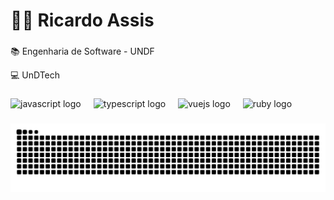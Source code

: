 <h1 align="left">👨‍💻 Ricardo Assis</h1>

###

<p align="left">📚 Engenharia de Software - UNDF</p>
<p align="left">💻 UnDTech</p>


###

<div align="left">
  <img src="https://cdn.jsdelivr.net/gh/devicons/devicon/icons/javascript/javascript-original.svg" height="40" alt="javascript logo"  />
  <img width="12" />
  <img src="https://cdn.jsdelivr.net/gh/devicons/devicon/icons/typescript/typescript-original.svg" height="40" alt="typescript logo"  />
  <img width="12" />
  <img src="https://cdn.jsdelivr.net/gh/devicons/devicon/icons/vuejs/vuejs-original.svg" height="40" alt="vuejs logo"  />
  <img width="12" />
  <img src="https://cdn.jsdelivr.net/gh/devicons/devicon/icons/ruby/ruby-original.svg" height="40" alt="ruby logo"  />
</div>

###

<img src="https://raw.githubusercontent.com/RicardoDMAssis/RicardoDMAssis/output/snake.svg" alt="Snake animation" />

###
